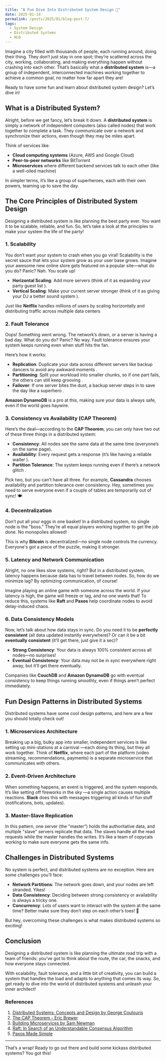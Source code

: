 ```yaml
---
title: "A Fun Dive Into Distributed System Design 🚀"
date: 2025-01-14
permalink: /posts/2025/01/blog-post-7/
tags:
  - System Design
  - Distributed Systems
  - HLD
---
```


Imagine a city filled with thousands of people, each running around, doing their thing. They don’t just stay in one spot; they’re scattered across the city, working, collaborating, and making everything happen without crashing into each other. That’s basically what a **distributed system** is—a group of independent, interconnected machines working together to achieve a common goal, no matter how far apart they are! 

Ready to have some fun and learn about distributed system design? Let’s dive in!

## What is a Distributed System? 

Alright, before we get fancy, let’s break it down. A **distributed system** is simply a network of independent computers (also called nodes) that work together to complete a task. They communicate over a network and synchronize their actions, even though they may be miles apart. 

Think of services like:
- **Cloud computing systems** (Azure, AWS and Google Cloud)
- **Peer-to-peer networks** like BitTorrent 
- **Microservices** where different backend services talk to each other (like a well-oiled machine)

In simpler terms, it’s like a group of superheroes, each with their own powers, teaming up to save the day. 

## The Core Principles of Distributed System Design 

Designing a distributed system is like planning the best party ever. You want it to be scalable, reliable, and fun. So, let’s take a look at the principles to make your system the life of the party! 

### 1. **Scalability** 

You don’t want your system to crash when you go viral! Scalability is the secret sauce that lets your system grow as your user base grows. Imagine your awesome new online store gets featured on a popular site—what do you do? Panic? Nah. You scale up!

- **Horizontal Scaling**: Add more servers (think of it as expanding your party guest list ).
- **Vertical Scaling**: Make your current server stronger (think of it as giving your DJ a better sound system ).

Just like **Netflix** handles millions of users by scaling horizontally and distributing traffic across multiple data centers 

### 2. **Fault Tolerance** 

Oops! Something went wrong. The network’s down, or a server is having a bad day.  What do you do? Panic? No way. Fault tolerance ensures your system keeps running even when stuff hits the fan. 

Here’s how it works:
- **Replication**: Duplicate your data across different servers like backup dancers to avoid any awkward moments .
- **Partitioning**: Split your workload into smaller chunks, so if one part fails, the others can still keep grooving .
- **Failover**: If one server bites the dust, a backup server steps in to save the day like a superhero .

**Amazon DynamoDB** is a pro at this, making sure your data is always safe, even if the world goes haywire. 

### 3. **Consistency vs Availability (CAP Theorem)** 

Here’s the deal—according to the **CAP Theorem**, you can only have two out of these three things in a distributed system:
- **Consistency**: All nodes see the same data at the same time (everyone’s on the same page).
- **Availability**: Every request gets a response (it’s like having a reliable waiter ).
- **Partition Tolerance**: The system keeps running even if there’s a network glitch .

Pick two, but you can’t have all three. For example, **Cassandra** chooses availability and partition tolerance over consistency. Hey, sometimes you need to serve everyone even if a couple of tables are temporarily out of sync! 🍽️

### 4. **Decentralization** 

Don’t put all your eggs in one basket! In a distributed system, no single node is the "boss." They’re all equal players working together to get the job done. No monopolies allowed! 

This is why **Bitcoin** is decentralized—no single node controls the currency. Everyone's got a piece of the puzzle, making it stronger. 

### 5. **Latency and Network Communication** 

Alright, no one likes slow systems, right?  But in a distributed system, latency happens because data has to travel between nodes. So, how do we minimize lag? By optimizing communication, of course! 

Imagine playing an online game with someone across the world. If your latency is high, the game will freeze or lag, and no one wants that! To reduce this, systems like **Raft** and **Paxos** help coordinate nodes to avoid delay-induced chaos. 

### 6. **Data Consistency Models** 

Now, let’s talk about how data stays in sync. Do you need it to be **perfectly consistent** (all data updated instantly everywhere)? Or can it be a bit **eventually consistent** (it’ll get there, just give it a sec)?

- **Strong Consistency**: Your data is always 100% consistent across all nodes—no surprises! 
- **Eventual Consistency**: Your data may not be in sync everywhere right away, but it’ll get there eventually. 

Companies like **CouchDB** and **Amazon DynamoDB** go with eventual consistency to keep things running smoothly, even if things aren’t perfect immediately. 

## Fun Design Patterns in Distributed Systems 

Distributed systems have some cool design patterns, and here are a few you should totally check out!

### 1. **Microservices Architecture** 

Breaking up a big, bulky app into smaller, independent services is like setting up mini-stations at a carnival —each doing its thing, but they all work together. Think of **Netflix**, where each part of the platform (video streaming, recommendations, payments) is a separate microservice that communicates with others.

### 2. **Event-Driven Architecture** 

When something happens, an event is triggered, and the system responds. It’s like setting off fireworks in the sky —a single action causes multiple reactions. **Slack** does this with messages triggering all kinds of fun stuff (notifications, bots, updates). 

### 3. **Master-Slave Replication** 

In this pattern, one server (the "master") holds the authoritative data, and multiple "slave" servers replicate that data. The slaves handle all the read requests while the master handles the writes. It’s like a team of copycats working to make sure everyone gets the same info. 

## Challenges in Distributed Systems 

No system is perfect, and distributed systems are no exception. Here are some challenges you’ll face:
- **Network Partitions**: The network goes down, and your nodes are left stranded. Yikes! 
- **Data Consistency**: Deciding between strong consistency or availability is always a tricky one. 
- **Concurrency**: Lots of users want to interact with the system at the same time? Better make sure they don’t step on each other’s toes! 👟

But hey, overcoming these challenges is what makes distributed systems so exciting! 

## Conclusion 

Designing a distributed system is like planning the ultimate road trip with a team of friends: you’ve got to think about the route, the car, the snacks, and how everyone stays connected. 

With scalability, fault tolerance, and a little bit of creativity, you can build a system that handles the load and adapts to anything that comes its way. So, get ready to dive into the world of distributed systems and unleash your inner architect! 

### References 

1. [Distributed Systems: Concepts and Design by George Coulouris](https://www.amazon.com/Distributed-Systems-Concepts-Design-5th/dp/0132143011)
2. [The CAP Theorem - Eric Brewer](https://www.cs.berkeley.edu/~brewer/cs262b-2004/PODC-keynote.pdf)
3. [Building Microservices by Sam Newman](https://www.oreilly.com/library/view/building-microservices/9781491950357/)
4. [Raft: In Search of an Understandable Consensus Algorithm](https://raft.github.io/)
5. [Paxos Made Simple](https://research.google.com/archive/archive-papers/paxos-simple.pdf)

---

That’s a wrap! Ready to go out there and build some kickass distributed systems? You got this! 
